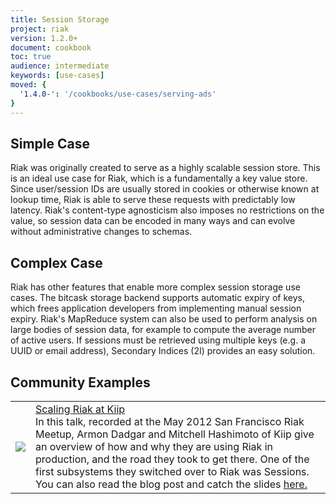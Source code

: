 ```yaml
---
title: Session Storage
project: riak
version: 1.2.0+
document: cookbook
toc: true
audience: intermediate
keywords: [use-cases]
moved: {
  '1.4.0-': '/cookbooks/use-cases/serving-ads'
}
---
```


## Simple Case

Riak was originally created to serve as a highly scalable session store.   This is an ideal use case for Riak, which is a fundamentally a key value store.  Since user/session IDs are usually stored in cookies or otherwise known at lookup time, Riak is able to serve these requests with predictably low latency.  Riak's content-type agnosticism also imposes no restrictions on the value, so session data can be encoded in many ways and can evolve without administrative changes to schemas.


## Complex Case

Riak has other features that enable more complex session storage use cases.  The bitcask storage backend supports automatic expiry of keys, which frees application developers from implementing manual session expiry.  Riak's MapReduce system can also be used to perform analysis on large bodies of session data, for example to compute the average number of active users.  If sessions must be retrieved using multiple keys (e.g. a UUID or email address), Secondary Indices (2I) provides an easy solution.

## Community Examples

<table class="links">
    <tr>
        <td><a href="https://player.vimeo.com/video/42744689" target="_blank" title="Scaling Riak at Kiip">
           <img src="http://b.vimeocdn.com/ts/296/624/296624215_960.jpg"/>
         </a></td>
        <td><a href="https://player.vimeo.com/video/42744689" target="_blank" title="Riak at OpenX">Scaling Riak at Kiip</a>
        <br>
    In this talk, recorded at the May 2012 San Francisco Riak Meetup, Armon Dadgar and Mitchell Hashimoto of Kiip give an overview of how and why they are using Riak in production, and the road they took to get there. One of the first subsystems they switched over to Riak was Sessions. You can also read the blog post and catch the slides <a href="http://basho.com/blog/technical/2012/05/25/Scaling-Riak-At-Kiip/" class="riak" target="_blank">here.</a>
        </td>
    </tr>
</table>
